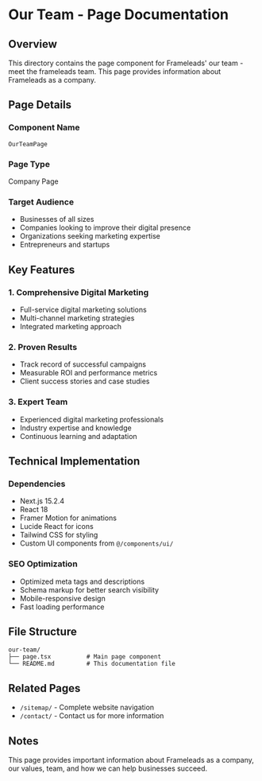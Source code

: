 # Our Team - Page Documentation

## Overview
This directory contains the page component for Frameleads' our team - meet the frameleads team. This page provides information about Frameleads as a company.

## Page Details

### Component Name
`OurTeamPage`

### Page Type
Company Page

### Target Audience
- Businesses of all sizes
- Companies looking to improve their digital presence
- Organizations seeking marketing expertise
- Entrepreneurs and startups

## Key Features

### 1. Comprehensive Digital Marketing
- Full-service digital marketing solutions
- Multi-channel marketing strategies
- Integrated marketing approach

### 2. Proven Results
- Track record of successful campaigns
- Measurable ROI and performance metrics
- Client success stories and case studies

### 3. Expert Team
- Experienced digital marketing professionals
- Industry expertise and knowledge
- Continuous learning and adaptation

## Technical Implementation

### Dependencies
- Next.js 15.2.4
- React 18
- Framer Motion for animations
- Lucide React for icons
- Tailwind CSS for styling
- Custom UI components from `@/components/ui/`

### SEO Optimization
- Optimized meta tags and descriptions
- Schema markup for better search visibility
- Mobile-responsive design
- Fast loading performance

## File Structure
```
our-team/
├── page.tsx          # Main page component
└── README.md         # This documentation file
```

## Related Pages
- `/sitemap/` - Complete website navigation
- `/contact/` - Contact us for more information

## Notes
This page provides important information about Frameleads as a company, our values, team, and how we can help businesses succeed.
